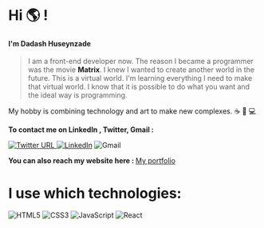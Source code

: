 

# Hi 🌎 !
####  I'm  Dadash Huseynzade
> I am a front-end developer now. The reason I became a programmer was the movie **<a>Matrix</a>**. I knew I wanted to create another world in the future. This is a virtual world. I'm learning everything I need to make that virtual world. I know that it is possible to do what you want and the ideal way is programming. 
    
My hobby is combining technology and art to make new complexes. ☕ 🌟 💻

   

  <b>To contact me on  LinkedIn , Twitter, Gmail :</b>  



[![Twitter URL](https://img.shields.io/twitter/url/https/twitter.com/dadashussein.svg?style=social&label=Follow%20%40dadashussein)](https://twitter.com/dadashussein)<a href="https://www.linkedin.com/in/dadash-huseynzada-501524255/" rel="nofollow noreferrer"> ![LinkedIn](https://img.shields.io/badge/linkedin-%230077B5.svg?style=for-the-social&logo=linkedin&logoColor=white)</a> ![Gmail](https://img.shields.io/badge/Gmail-D14836?style=for-the-social&logo=gmail&logoColor=white)

<b>You can also reach my website here : </b>
[My portfolio](https://dadash.vercel.app/ "My portfolio")

# I use which technologies:

![HTML5](https://img.shields.io/badge/html5-%23E34F26.svg?style=for-the-badge&logo=html5&logoColor=white) ![CSS3](https://img.shields.io/badge/css3-%231572B6.svg?style=for-the-badge&logo=css3&logoColor=white) ![JavaScript](https://img.shields.io/badge/javascript-%23323330.svg?style=for-the-badge&logo=javascript&logoColor=%23F7DF1E)  ![React](https://img.shields.io/badge/react-%2320232a.svg?style=for-the-badge&logo=react&logoColor=%2361DAFB)






